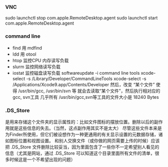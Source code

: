 ### VNC
sudo launchctl stop com.apple.RemoteDesktop.agent
sudo launchctl start com.apple.RemoteDesktop.agent

### command line
+ find  用 mdfind
+ ldd   用 otool
+ htop 监控CPU 内存读写负载
+ slurm 监控网络读写负载
+ iostat 监控磁盘读写负载
softwareupdate -i command line tools
xcode-select -s  /Library/Developer/CommandLineTools
xcode-select -s  /Applications/Xcode9.app/Contents/Developer
然后，改变 “某个文件”
使得 /usr/bin/gcc, /usr/bin/svn 等 就会去读取“某个文件”，然后执行相对应的gcc, svn工具
几乎所有 /usr/bin/gcc,svn等工具的文件大小是 18240 Bytes

### .DS_Store
是用来存储这个文件夹的显示属性的：比如文件图标的摆放位置。删除以后的副作用就是这些信息的失去。（当然，这点副作用其实不是太大）
尽管这些文件本来是为Finder所使用，但它们被设想作为一种更通用的有关显示设置的元数据存储，诸如图标位置和视图设置。
和别人交换文件（或你做的网页需要上传的时候）应该把 .DS_Store 文件删除比较妥当，因为里面包含了一些你不一定希望别人看见的信息（尤其是网站，通过 .DS_Store 可以知道这个目录里面所有文件的清单，很多时候这是一个不希望出现的问题）